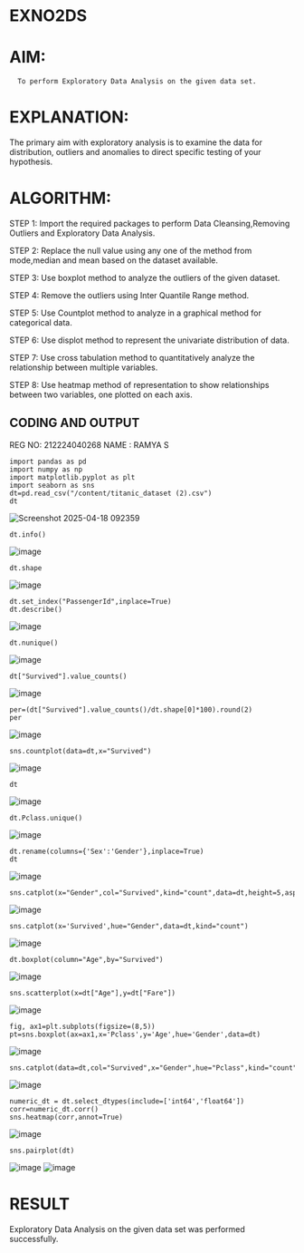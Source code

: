 # EXNO2DS
# AIM:
      To perform Exploratory Data Analysis on the given data set.
      
# EXPLANATION:
  The primary aim with exploratory analysis is to examine the data for distribution, outliers and anomalies to direct specific testing of your hypothesis.
  
# ALGORITHM:
STEP 1: Import the required packages to perform Data Cleansing,Removing Outliers and Exploratory Data Analysis.

STEP 2: Replace the null value using any one of the method from mode,median and mean based on the dataset available.

STEP 3: Use boxplot method to analyze the outliers of the given dataset.

STEP 4: Remove the outliers using Inter Quantile Range method.

STEP 5: Use Countplot method to analyze in a graphical method for categorical data.

STEP 6: Use displot method to represent the univariate distribution of data.

STEP 7: Use cross tabulation method to quantitatively analyze the relationship between multiple variables.

STEP 8: Use heatmap method of representation to show relationships between two variables, one plotted on each axis.

## CODING AND OUTPUT
REG NO: 212224040268
NAME  : RAMYA S
```
import pandas as pd
import numpy as np
import matplotlib.pyplot as plt
import seaborn as sns
dt=pd.read_csv("/content/titanic_dataset (2).csv")
dt
```
![Screenshot 2025-04-18 092359](https://github.com/user-attachments/assets/371a130f-79d2-4bcf-986b-20c8f71aaa8a)
```
dt.info()
```
![image](https://github.com/user-attachments/assets/7826b285-c679-4cf0-8288-87416d06494b)
```
dt.shape
```
![image](https://github.com/user-attachments/assets/b5037981-d9fa-43cd-a056-99acc643541d)
```
dt.set_index("PassengerId",inplace=True)
dt.describe()
```
![image](https://github.com/user-attachments/assets/33a80a02-a69d-41db-9c51-ceca9b378e9e)
```
dt.nunique()
```
![image](https://github.com/user-attachments/assets/e0a822fa-8db2-4330-9263-fb3313173ed4)
```
dt["Survived"].value_counts()
```
![image](https://github.com/user-attachments/assets/bd6bd981-d12d-4a8c-bec4-4a3547e11de2)
```
per=(dt["Survived"].value_counts()/dt.shape[0]*100).round(2)
per
```
![image](https://github.com/user-attachments/assets/0d371a53-338a-45ba-b995-b8713cfefb48)
```
sns.countplot(data=dt,x="Survived")
```
![image](https://github.com/user-attachments/assets/971d4514-eff8-4465-84e7-1d12ab19c45b)
```
dt
```
![image](https://github.com/user-attachments/assets/d1e9714e-27bf-4f73-bf98-9ea2b2a1d910)
```
dt.Pclass.unique()
```
![image](https://github.com/user-attachments/assets/56131634-fe3c-48b0-9397-a365c5d74639)
```
dt.rename(columns={'Sex':'Gender'},inplace=True)
dt
```
![image](https://github.com/user-attachments/assets/a422b80e-28f7-42b3-a92c-77f3a71eb9cb)
```
sns.catplot(x="Gender",col="Survived",kind="count",data=dt,height=5,aspect=.7)
```
![image](https://github.com/user-attachments/assets/786f7d4f-7959-46cb-ae5e-0abbc02f3bb3)
```
sns.catplot(x='Survived',hue="Gender",data=dt,kind="count")
```
![image](https://github.com/user-attachments/assets/0d0cbe12-d964-469d-bd77-f649c92897bb)
```
dt.boxplot(column="Age",by="Survived")
```
![image](https://github.com/user-attachments/assets/d312e5f7-fbf2-4d06-92e7-e3aac2c9e347)
```
sns.scatterplot(x=dt["Age"],y=dt["Fare"])
```
![image](https://github.com/user-attachments/assets/38107187-2778-47a9-8e65-e5d01b88b18c)
```
fig, ax1=plt.subplots(figsize=(8,5))
pt=sns.boxplot(ax=ax1,x='Pclass',y='Age',hue='Gender',data=dt)
```
![image](https://github.com/user-attachments/assets/5f6dd0bc-1faa-4ef2-8eb3-c8f26d2f7c6a)
```
sns.catplot(data=dt,col="Survived",x="Gender",hue="Pclass",kind="count")
```
![image](https://github.com/user-attachments/assets/777de285-fef5-439c-aed7-69962bbc83d7)

```
numeric_dt = dt.select_dtypes(include=['int64','float64'])
corr=numeric_dt.corr()
sns.heatmap(corr,annot=True)
```
![image](https://github.com/user-attachments/assets/e881faf7-baae-47a1-bcb1-0a293150e55f)

```
sns.pairplot(dt)
```
![image](https://github.com/user-attachments/assets/340c334d-e01e-4c5e-b02a-a5ee1796b7ca)
![image](https://github.com/user-attachments/assets/f0d31581-86de-411b-8e79-4ccab400a44f)
















# RESULT
  Exploratory Data Analysis on the given data set was performed successfully.       
